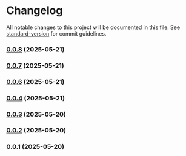 # Changelog

All notable changes to this project will be documented in this file. See [standard-version](https://github.com/conventional-changelog/standard-version) for commit guidelines.

### [0.0.8](https://github.com/clintjansen/smartspai-chat/compare/v0.0.7...v0.0.8) (2025-05-21)

### [0.0.7](https://github.com/clintjansen/smartspai-chat/compare/v0.0.6...v0.0.7) (2025-05-21)

### [0.0.6](https://github.com/clintjansen/smartspai-chat/compare/v0.0.5...v0.0.6) (2025-05-21)

### [0.0.4](https://github.com/clintjansen/smartspai-chat/compare/v0.0.3...v0.0.4) (2025-05-21)

### [0.0.3](https://github.com/clintjansen/smartspai-chat/compare/v0.0.2...v0.0.3) (2025-05-20)

### [0.0.2](https://github.com/clintjansen/smartspai-chat/compare/v0.0.1...v0.0.2) (2025-05-20)

### 0.0.1 (2025-05-20)
